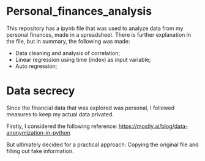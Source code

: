 # Personal_finances_analysis

This repository has a ipynb file that was used to analyze data from my personal finances, made in a spreadsheet. 
There is further explanation in the file, but in summary, the following was made:
* Data cleaning and analysis of correlation;
* Linear regression using time (index) as input variable;
* Auto regression;

# Data secrecy

Since the financial data that was explored was personal, I followed measures to keep my actual data privated.

Firstly, I considered the following reference: https://mostly.ai/blog/data-anonymization-in-python

But ultimately decided for a practical approach: Copying the original file and filling out fake information. 

